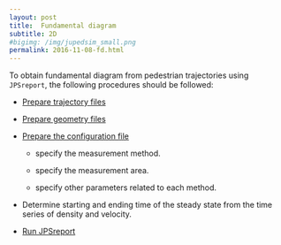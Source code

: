 ```yaml
---
layout: post
title:  Fundamental diagram 
subtitle: 2D
#bigimg: /img/jupedsim_small.png
permalink: 2016-11-08-fd.html
---
```



To obtain fundamental diagram from pedestrian trajectories using `JPSreport`, 
the following procedures should be followed:

- [Prepare trajectory files](2016-11-03-trajectory.html)

- [Prepare geometry files](2016-11-02-geometry)

- [Prepare the configuration file](2016-11-01-inifile.html)

    - specify the measurement method.

    - specify the measurement area.

    - specify other parameters related to each method.

- Determine starting and ending time of the 
  steady state from the time series of density and velocity.

- [Run JPSreport](2016-11-01-quickstart.html)


 
